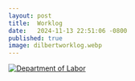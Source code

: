 ```yaml
---
layout: post
title:  Worklog
date:   2024-11-13 22:51:06 -0800
published: true
image: dilbertworklog.webp
---
```


[<img src="https://www.dol.gov/themes/opa_theme/img/logo-primary.svg" alt="Department of Labor" />](https://www.dol.gov/themes/opa_theme/img/logo-primary.svg)